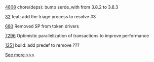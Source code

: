 
[4808](https://github.com/hyperledger/iroha/pull/4808) chore(deps): bump serde_with from 3.8.2 to 3.8.3

[32](https://github.com/hyperledger/identus/pull/32) feat: add the triage process to resolve #3

[680](https://github.com/hyperledger-labs/fabric-token-sdk/pull/680) Removed SP from token drivers

[7296](https://github.com/hyperledger/besu/pull/7296) Optimistic parallelization of transactions to improve performance

[1251](https://github.com/hyperledger/identus-cloud-agent/pull/1251) build: add predef to remove ???


[See more >>>](https://start-here.hyperledger.org/pull-requests)
